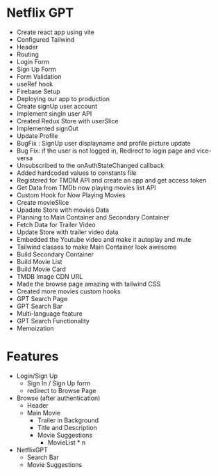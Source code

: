 # Netflix GPT

- Create react app using vite
- Configured Tailwind
- Header
- Routing
- Login Form
- Sign Up Form
- Form Validation
- useRef hook
- Firebase Setup
- Deploying our app to production
- Create signUp user account
- Implement singIn user API
- Created Redux Store with userSlice
- Implemented signOut
- Update Profile
- BugFix : SignUp user displayname and profile picture update
- Bug Fix: if the user is not logged in, Redirect to login page and vice-versa
- Unsubscribed to the onAuthStateChanged callback
- Added hardcoded values to constants file
- Registered for TMDM API and create an app and get access token
- Get Data from TMDb now playing movies list API
- Custom Hook for Now Playing Movies
- Create movieSlice
- Upadate Store with movies Data
- Planning to Main Container and Secondary Container
- Fetch Data for Trailer Video
- Update Store with trailer video data
- Embedded the Youtube video and make it autoplay and mute
- Tailwind classes to make Main Container look awesome
- Build Secondary Container
- Build Movie List
- Build Movie Card
- TMDB Image CDN URL
- Made the browse page amazing with tailwind CSS
- Created more movies custom hooks
- GPT Search Page
- GPT Search Bar
- Multi-language feature
- GPT Search Functionality
- Memoization

# Features

- Login/Sign Up
  - Sign In / Sign Up form
  - redirect to Browse Page
- Browse (after authentication)
  - Header
  - Main Movie
    - Trailer in Background
    - Title and Description
    - Movie Suggestions
      - MovieList \* n
- NetflixGPT
  - Search Bar
  - Movie Suggestions
